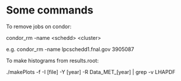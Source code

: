 # Some commands
To remove jobs on condor:

condor_rm -name \<schedd\> \<cluster\>

e.g. condor_rm -name lpcschedd1.fnal.gov 3905087

To make histograms from results.root:

./makePlots -f -I [file] -Y [year] -R Data_MET_[year] | grep -v LHAPDF
